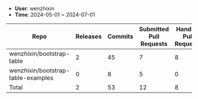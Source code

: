 * **User**: wenzhixin
* **Time**: 2024-05-01 ~ 2024-07-01

|Repo|Releases|Commits|Submitted Pull Requests|Handled Pull Requests|Closed Issues|
|---|---|---|---|---|---|
|wenzhixin/bootstrap-table|2|45|7|8|17|
|wenzhixin/bootstrap-table-examples|0|8|5|0|0|
|Total|2|53|12|8|17|